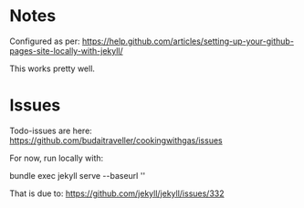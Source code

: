 
# Notes

Configured as per: https://help.github.com/articles/setting-up-your-github-pages-site-locally-with-jekyll/

This works pretty well. 

# Issues

Todo-issues are here: https://github.com/budaitraveller/cookingwithgas/issues

For now, run locally with:

bundle exec jekyll serve --baseurl ''

That is due to: https://github.com/jekyll/jekyll/issues/332
